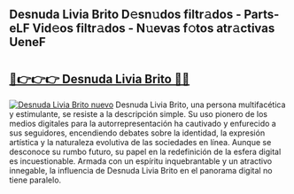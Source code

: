## Desnuda Livia Brito D𝚎sn𝚞dos filtr𝚊dos - Parts-eLF Vid𝚎os filtr𝚊dos - N𝚞evas f𝚘tos atr𝚊ctivas UeneF

# <h2><a href="http://mbb0z0.tromn.icu/?c=Desnuda+Livia+Brito">🔗👉👉👉 Desnuda Livia Brito 🔗🔗</a></h2>

[![Desnuda Livia Brito nuevo](https://i.imgur.com/pEAQMta.gif)](http://mbb0z0.tromn.icu/?c=Desnuda+Livia+Brito)
Desnuda Livia Brito, una persona multifacética y estimulante, se resiste a la descripción simple. Su uso pionero de los medios digitales para la autorrepresentación ha cautivado y enfurecido a sus seguidores, encendiendo debates sobre la identidad, la expresión artística y la naturaleza evolutiva de las sociedades en línea. Aunque se desconoce su rumbo futuro, su papel en la redefinición de la esfera digital es incuestionable. Armada con un espíritu inquebrantable y un atractivo innegable, la influencia de Desnuda Livia Brito en el panorama digital no tiene paralelo.
